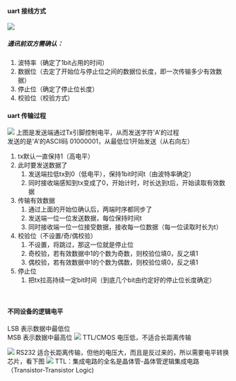 #### uart 接线方式
![](https://picbed-xunxun.oss-cn-shanghai.aliyuncs.com/20220115141339.png)
##### 通讯前双方需确认：
1. 波特率（确定了1bit占用的时间）
2. 数据位（去定了开始位与停止位之间的数据位长度，即一次传输多少有效数据）
3. 停止位（确定了停止位长度）
4. 校验位（校验方式）
   
#### uart 传输过程
![](https://picbed-xunxun.oss-cn-shanghai.aliyuncs.com/20220115140913.png)
上图是发送端通过Tx引脚控制电平，从而发送字符'A'的过程  
发送的是'A'的ASCII码 01000001，从最低位1开始发送（从右向左）  


1. tx默认一直保持1（高电平）
2. 此时要发送数据了
   1. 发送端拉低tx到0（低电平），保持1bit时间t（由波特率确定）
   2. 同时接收端感知到tx变成了0，开始计时，时长达到t后，开始读取有效数据
3. 传输有效数据
   1. 通过上面的开始位确认后，两端时序都同步了
   2. 发送端一位一位发送数据，每位保持时间t
   3. 同时接收端一位一位接受数据，接收每一位数据（每一位读取时长为t）
4. 校验位（不设置/奇/偶校验）
   1. 不设置，将跳过，那这一位就是停止位
   2. 奇校验，若有效数据中1的个数为奇数，则校验位填0，反之填1
   3. 偶校验，若有效数据中1的个数为偶数，则校验位填0，反之填1
5. 停止位
   1. 把tx拉高持续一定bit时间（到底几个bit由约定好的停止位长度确定）
<br>  

#### 不同设备的逻辑电平
LSB 表示数据中最低位  
MSB 表示数据中最高位
![](https://picbed-xunxun.oss-cn-shanghai.aliyuncs.com/20220115144640.png)
TTL/CMOS 电压低，不适合长距离传输  

![](https://picbed-xunxun.oss-cn-shanghai.aliyuncs.com/20220115144914.png)
RS232 适合长距离传输，但他的电压大，而且是反过来的，所以需要电平转换芯片，看下图
![](https://picbed-xunxun.oss-cn-shanghai.aliyuncs.com/20220115145258.png)
TTL：集成电路的全名是晶体管-晶体管逻辑集成电路（Transistor-Transistor Logic)
